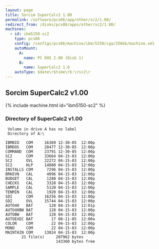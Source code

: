 ```yaml
---
layout: page
title: Sorcim SuperCalc2 1.00
permalink: /software/pcx86/app/other/sc2/1.00/
redirect_from: /disks/pcx86/apps/other/sc2/1.00/
machines:
  - id: ibm5150-sc2
    type: pcx86
    config: /configs/pcx86/machine/ibm/5150/cga/256kb/machine.xml
    autoMount:
      A:
        name: PC DOS 2.00 (Disk 1)
      B:
        name: SuperCalc2 1.0
    autoType: $date\r$time\rb:\rsc2\r
---
```


Sorcim SuperCalc2 v1.00
-----------------------

{% include machine.html id="ibm5150-sc2" %}

### Directory of SuperCalc2 v1.00

	 Volume in drive A has no label
	 Directory of A:\

	IBMBIO   COM     16369 12-30-85  12:00p
	IBMDOS   COM     28477 12-30-85  12:00p
	COMMAND  COM     23791 12-30-85  12:00p
	SC2      COM     33664 04-15-83  12:00p
	SC2      OVL     22272 04-15-83  12:00p
	SC2      HLP     14080 04-15-83  12:00p
	INSTALLS COM      7296 04-15-83  12:00p
	BRKEVN   CAL      4096 04-15-83  12:00p
	BUDGET   CAL      1280 04-15-83  12:00p
	CHECKS   CAL      3328 04-15-83  12:00p
	SAMPLE   CAL      5120 04-15-83  12:00p
	TENMIN   CAL      1920 04-15-83  12:00p
	SDI      COM     16256 04-15-83  12:00p
	SDI      OVL     15744 04-15-83  12:00p
	AUTO40   BAT       128 04-15-83  12:01p
	AUTO40BW BAT       128 04-15-83  12:00p
	AUTOBW   BAT       128 04-15-83  12:00p
	AUTOEXEC BAT        17 08-11-85  12:00a
	COLOR    COM        22 04-15-83  12:00p
	MONO     COM        22 04-15-83  12:00p
	MAINTAIN COM     13824 04-15-83  12:00p
	       21 file(s)     207962 bytes
	                      143360 bytes free
